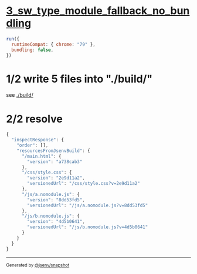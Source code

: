 # [3_sw_type_module_fallback_no_bundling](../../service_worker_type_module_build.test.mjs#L46)

```js
run({
  runtimeCompat: { chrome: "79" },
  bundling: false,
})
```

# 1/2 write 5 files into "./build/"

see [./build/](./build/)

# 2/2 resolve

```js
{
  "inspectResponse": {
    "order": [],
    "resourcesFromJsenvBuild": {
      "/main.html": {
        "version": "a738cab3"
      },
      "/css/style.css": {
        "version": "2e9d11a2",
        "versionedUrl": "/css/style.css?v=2e9d11a2"
      },
      "/js/a.nomodule.js": {
        "version": "8dd53fd5",
        "versionedUrl": "/js/a.nomodule.js?v=8dd53fd5"
      },
      "/js/b.nomodule.js": {
        "version": "4d5b0641",
        "versionedUrl": "/js/b.nomodule.js?v=4d5b0641"
      }
    }
  }
}
```

---

<sub>
  Generated by <a href="https://github.com/jsenv/core/tree/main/packages/independent/snapshot">@jsenv/snapshot</a>
</sub>
